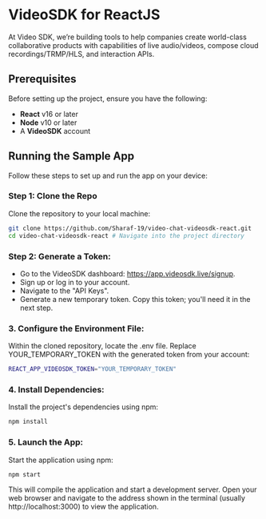 # VideoSDK for ReactJS
At Video SDK, we’re building tools to help companies create world-class collaborative products with capabilities of live audio/videos, compose cloud recordings/TRMP/HLS, and interaction APIs.

## Prerequisites
Before setting up the project, ensure you have the following:
- **React** v16 or later
- **Node** v10 or later
- A **VideoSDK** account

## Running the Sample App
Follow these steps to set up and run the app on your device:

### Step 1: Clone the Repo
Clone the repository to your local machine:
```bash
git clone https://github.com/Sharaf-19/video-chat-videosdk-react.git
cd video-chat-videosdk-react # Navigate into the project directory
```

### Step 2: Generate a Token:

- Go to the VideoSDK dashboard: https://app.videosdk.live/signup.
- Sign up or log in to your account.
- Navigate to the "API Keys".
- Generate a new temporary token. Copy this token; you'll need it in the next step.

### 3. Configure the Environment File:

Within the cloned repository, locate the .env file. Replace YOUR_TEMPORARY_TOKEN with the generated token from your account:

```bash
REACT_APP_VIDEOSDK_TOKEN="YOUR_TEMPORARY_TOKEN"
```

### 4. Install Dependencies:

Install the project's dependencies using npm:

```bash
npm install
```

### 5. Launch the App:

Start the application using npm:

```bash
npm start
```
This will compile the application and start a development server. Open your web browser and navigate to the address shown in the terminal (usually http://localhost:3000) to view the application.



